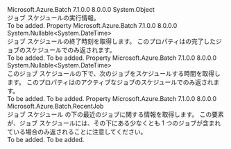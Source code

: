 <Type Name="JobScheduleExecutionInformation" FullName="Microsoft.Azure.Batch.JobScheduleExecutionInformation">
  <TypeSignature Language="C#" Value="public class JobScheduleExecutionInformation" />
  <TypeSignature Language="ILAsm" Value=".class public auto ansi beforefieldinit JobScheduleExecutionInformation extends System.Object" />
  <TypeSignature Language="DocId" Value="T:Microsoft.Azure.Batch.JobScheduleExecutionInformation" />
  <TypeSignature Language="VB.NET" Value="Public Class JobScheduleExecutionInformation" />
  <TypeSignature Language="F#" Value="type JobScheduleExecutionInformation = class&#xA;    interface IPropertyMetadata&#xA;    interface IModifiable&#xA;    interface IReadOnly" />
  <AssemblyInfo>
    <AssemblyName>Microsoft.Azure.Batch</AssemblyName>
    <AssemblyVersion>7.1.0.0</AssemblyVersion>
    <AssemblyVersion>8.0.0.0</AssemblyVersion>
  </AssemblyInfo>
  <Base>
    <BaseTypeName>System.Object</BaseTypeName>
  </Base>
  <Interfaces />
  <Docs>
    <summary>
            ジョブ スケジュールの実行情報。
            </summary>
    <remarks>To be added.</remarks>
  </Docs>
  <Members>
    <Member MemberName="EndTime">
      <MemberSignature Language="C#" Value="public Nullable&lt;DateTime&gt; EndTime { get; }" />
      <MemberSignature Language="ILAsm" Value=".property instance valuetype System.Nullable`1&lt;valuetype System.DateTime&gt; EndTime" />
      <MemberSignature Language="DocId" Value="P:Microsoft.Azure.Batch.JobScheduleExecutionInformation.EndTime" />
      <MemberSignature Language="VB.NET" Value="Public ReadOnly Property EndTime As Nullable(Of DateTime)" />
      <MemberSignature Language="F#" Value="member this.EndTime : Nullable&lt;DateTime&gt;" Usage="Microsoft.Azure.Batch.JobScheduleExecutionInformation.EndTime" />
      <MemberType>Property</MemberType>
      <AssemblyInfo>
        <AssemblyName>Microsoft.Azure.Batch</AssemblyName>
        <AssemblyVersion>7.1.0.0</AssemblyVersion>
        <AssemblyVersion>8.0.0.0</AssemblyVersion>
      </AssemblyInfo>
      <ReturnValue>
        <ReturnType>System.Nullable&lt;System.DateTime&gt;</ReturnType>
      </ReturnValue>
      <Docs>
        <summary>
            ジョブ スケジュールの終了時刻を取得します。 このプロパティはの完了したジョブのスケジュールでのみ返されます。
            </summary>
        <value>To be added.</value>
        <remarks>To be added.</remarks>
      </Docs>
    </Member>
    <Member MemberName="NextRunTime">
      <MemberSignature Language="C#" Value="public Nullable&lt;DateTime&gt; NextRunTime { get; }" />
      <MemberSignature Language="ILAsm" Value=".property instance valuetype System.Nullable`1&lt;valuetype System.DateTime&gt; NextRunTime" />
      <MemberSignature Language="DocId" Value="P:Microsoft.Azure.Batch.JobScheduleExecutionInformation.NextRunTime" />
      <MemberSignature Language="VB.NET" Value="Public ReadOnly Property NextRunTime As Nullable(Of DateTime)" />
      <MemberSignature Language="F#" Value="member this.NextRunTime : Nullable&lt;DateTime&gt;" Usage="Microsoft.Azure.Batch.JobScheduleExecutionInformation.NextRunTime" />
      <MemberType>Property</MemberType>
      <AssemblyInfo>
        <AssemblyName>Microsoft.Azure.Batch</AssemblyName>
        <AssemblyVersion>7.1.0.0</AssemblyVersion>
        <AssemblyVersion>8.0.0.0</AssemblyVersion>
      </AssemblyInfo>
      <ReturnValue>
        <ReturnType>System.Nullable&lt;System.DateTime&gt;</ReturnType>
      </ReturnValue>
      <Docs>
        <summary>
            このジョブ スケジュールの下で、次のジョブをスケジュールする時間を取得します。 このプロパティはのアクティブなジョブのスケジュールでのみ返されます。
            </summary>
        <value>To be added.</value>
        <remarks>To be added.</remarks>
      </Docs>
    </Member>
    <Member MemberName="RecentJob">
      <MemberSignature Language="C#" Value="public Microsoft.Azure.Batch.RecentJob RecentJob { get; }" />
      <MemberSignature Language="ILAsm" Value=".property instance class Microsoft.Azure.Batch.RecentJob RecentJob" />
      <MemberSignature Language="DocId" Value="P:Microsoft.Azure.Batch.JobScheduleExecutionInformation.RecentJob" />
      <MemberSignature Language="VB.NET" Value="Public ReadOnly Property RecentJob As RecentJob" />
      <MemberSignature Language="F#" Value="member this.RecentJob : Microsoft.Azure.Batch.RecentJob" Usage="Microsoft.Azure.Batch.JobScheduleExecutionInformation.RecentJob" />
      <MemberType>Property</MemberType>
      <AssemblyInfo>
        <AssemblyName>Microsoft.Azure.Batch</AssemblyName>
        <AssemblyVersion>7.1.0.0</AssemblyVersion>
        <AssemblyVersion>8.0.0.0</AssemblyVersion>
      </AssemblyInfo>
      <ReturnValue>
        <ReturnType>Microsoft.Azure.Batch.RecentJob</ReturnType>
      </ReturnValue>
      <Docs>
        <summary>
            ジョブ スケジュール の下の最近のジョブに関する情報を取得します。 この要素が、ジョブ スケジュールには、その下にある少なくとも 1 つのジョブが含まれている場合のみ返されることに注意してください。
            </summary>
        <value>To be added.</value>
        <remarks>To be added.</remarks>
      </Docs>
    </Member>
  </Members>
</Type>